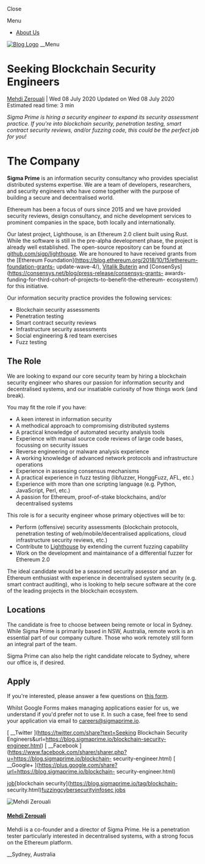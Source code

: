 Close

Menu

  * [About Us](https://blog.sigmaprime.io/pages/about-us.html)

[![Blog Logo](./imgs/blog/sigp-logo-black.png)](https://blog.sigmaprime.io/)
__Menu

# Seeking Blockchain Security Engineers

[Mehdi Zerouali](https://blog.sigmaprime.io/author/mehdi-zerouali.html) | Wed
08 July 2020 Updated on Wed 08 July 2020 Estimated read time: 3 min

_Sigma Prime is hiring a security engineer to expand its security assessment
practice. If you're into blockchain security, penetration testing, smart
contract security reviews, and/or fuzzing code, this could be the perfect job
for you!_

# The Company

**Sigma Prime** is an information security consultancy who provides specialist
distributed systems expertise. We are a team of developers, researchers, and
security engineers who have come together with the purpose of building a
secure and decentralised world.

Ethereum has been a focus of ours since 2015 and we have provided security
reviews, design consultancy, and niche development services to prominent
companies in the space, both locally and internationally.

Our latest project, Lighthouse, is an Ethereum 2.0 client built using Rust.
While the software is still in the pre-alpha development phase, the project is
already well established. The open-source repository can be found at
[github.com/sigp/lighthouse](https://github.com/sigp/lighthouse). We are
honoured to have received grants from the [Ethereum
Foundation](https://blog.ethereum.org/2018/10/15/ethereum-foundation-grants-
update-wave-4/), [Vitalik
Buterin](https://twitblockchainter.com/VitalikButerin/status/1075214050362093568)
and [ConsenSys](https://consensys.net/blog/press-release/consensys-grants-
awards-funding-for-third-cohort-of-projects-to-benefit-the-ethereum-
ecosystem/) for this initiative.

Our information security practice provides the following services:

  * Blockchain security assessments
  * Penetration testing
  * Smart contract security reviews
  * Infrastructure security assessments
  * Social engineering & red team exercises
  * Fuzz testing

## The Role

We are looking to expand our core security team by hiring a blockchain
security engineer who shares our passion for information security and
decentralised systems, and our insatiable curiosity of how things work (and
break).

You may fit the role if you have:

  * A keen interest in information security
  * A methodical approach to compromising distributed systems
  * A practical knowledge of automated security analysis tools
  * Experience with manual source code reviews of large code bases, focussing on security issues
  * Reverse engineering or malware analysis experience
  * A working knowledge of advanced network protocols and infrastructure operations
  * Experience in assessing consensus mechanisms
  * A practical experience in fuzz testing (libfuzzer, HonggFuzz, AFL, etc.)
  * Experience with more than one scripting language (e.g. Python, JavaScript, Perl, etc.)
  * A passion for Ethereum, proof-of-stake blockchains, and/or decentralised systems

This role is for a security engineer whose primary objectives will be to:

  * Perform (offensive) security assessments (blockchain protocols, penetration testing of web/mobile/decentralised applications, cloud infrastructure security reviews, etc.)
  * Contribute to [Lighthouse](https://github.com/sigp/lighthouse) by extending the current fuzzing capability
  * Work on the development and maintainance of a differential fuzzer for Ethereum 2.0

The ideal candidate would be a seasoned security assessor and an Ethereum
enthusiast with experience in decentralised system security (e.g. smart
contract auditing), who is looking to help secure software at the core of the
leading projects in the blockchain ecosystem.

## Locations

The candidate is free to choose between being remote or local in Sydney. While
Sigma Prime is primarily based in NSW, Australia, remote work is an essential
part of our company culture. Those who work remotely still form an integral
part of the team.

Sigma Prime can also help the right candidate relocate to Sydney, where our
office is, if desired.

## Apply

If you're interested, please answer a few questions on [this
form](https://forms.gle/juvZ7LWcQD7SVYQA6).

Whilst Google Forms makes managing applications easier for us, we understand
if you'd prefer not to use it. In such a case, feel free to send your
application via email to
[careers@sigmaprime.io](mailto:careers@sigmaprime.io).

[ __Twitter ](https://twitter.com/share?text=Seeking Blockchain Security
Engineers&url=https://blog.sigmaprime.io/blockchain-security-engineer.html) [
__Facebook
](https://www.facebook.com/sharer/sharer.php?u=https://blog.sigmaprime.io/blockchain-
security-engineer.html) [ __Google+
](https://plus.google.com/share?url=https://blog.sigmaprime.io/blockchain-
security-engineer.html)

[job](https://blog.sigmaprime.io/tag/job.html)[blockchain
security](https://blog.sigmaprime.io/tag/blockchain-
security.html)[fuzzing](https://blog.sigmaprime.io/tag/fuzzing.html)[cybersecurity](https://blog.sigmaprime.io/tag/cybersecurity.html)[infosec
jobs](https://blog.sigmaprime.io/tag/infosec-jobs.html)

![Mehdi Zerouali](https://blog.sigmaprime.io/imgs/authors/mz.jpg)

#### [Mehdi Zerouali](https://blog.sigmaprime.io/author/mehdi-zerouali.html)

Mehdi is a co-founder and a director of Sigma Prime. He is a penetration
tester particularly interested in decentralised systems, with a strong focus
on the Ethereum platform.

__Sydney, Australia

